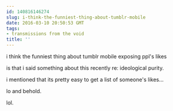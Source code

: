 ```yaml
---
id: 140816146274
slug: i-think-the-funniest-thing-about-tumblr-mobile
date: 2016-03-10 20:50:53 GMT
tags:
- transmissions from the void
title: ''
---
```


i think the funniest thing about tumblr mobile exposing ppl's likes

is that i said something about this recently re: ideological purity.

i mentioned that its pretty easy to get a list of someone's likes...

lo and behold.

lol.